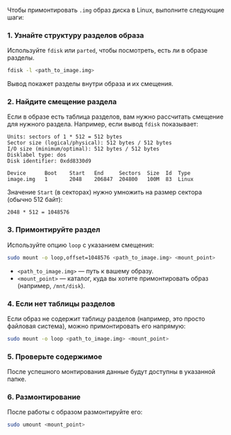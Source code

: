 
Чтобы примонтировать `.img` образ диска в Linux, выполните следующие шаги:

### 1. Узнайте структуру разделов образа

Используйте `fdisk` или `parted`, чтобы посмотреть, есть ли в образе разделы.

```bash
fdisk -l <path_to_image.img>
```

Вывод покажет разделы внутри образа и их смещения.

### 2. Найдите смещение раздела

Если в образе есть таблица разделов, вам нужно рассчитать смещение для нужного раздела. Например, если вывод `fdisk` показывает:

```
Units: sectors of 1 * 512 = 512 bytes  
Sector size (logical/physical): 512 bytes / 512 bytes  
I/O size (minimum/optimal): 512 bytes / 512 bytes  
Disklabel type: dos  
Disk identifier: 0xdd8330d9

Device      Boot    Start   End     Sectors  Size  Id  Type 
image.img   1       2048    206847  204800   100M  83  Linux
````

Значение `Start` (в секторах) нужно умножить на размер сектора (обычно 512 байт):

`2048 * 512 = 1048576`

### 3. Примонтируйте раздел

Используйте опцию `loop` с указанием смещения:

```bash
sudo mount -o loop,offset=1048576 <path_to_image.img> <mount_point>
```

- `<path_to_image.img>` — путь к вашему образу.
- `<mount_point>` — каталог, куда вы хотите примонтировать образ (например, `/mnt/disk`).

### 4. Если нет таблицы разделов

Если образ не содержит таблицу разделов (например, это просто файловая система), можно примонтировать его напрямую:

```bash
sudo mount -o loop <path_to_image.img> <mount_point>
```

### 5. Проверьте содержимое

После успешного монтирования данные будут доступны в указанной папке.

### 6. Размонтирование

После работы с образом размонтируйте его:

```bash
sudo umount <mount_point>
```

